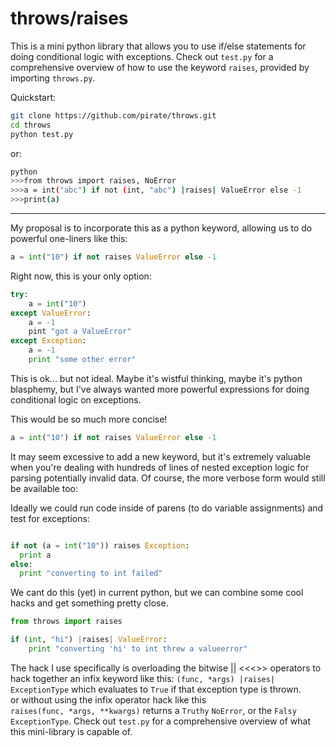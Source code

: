 throws/raises
=============

This is a mini python library that allows you to use if/else statements for doing conditional logic with exceptions.
Check out `test.py` for a comprehensive overview of how to use the keyword `raises`, provided by importing `throws.py`.

Quickstart:
```bash
git clone https://github.com/pirate/throws.git
cd throws
python test.py
```
or:
```bash
python
>>>from throws import raises, NoError
>>>a = int("abc") if not (int, "abc") |raises| ValueError else -1
>>>print(a)
```
-----------

My proposal is to incorporate this as a python keyword, allowing us to do powerful one-liners like this:

```python
a = int("10") if not raises ValueError else -1
```


Right now, this is your only option:

```python
try:
    a = int("10")
except ValueError:
    a = -1
    pint "got a ValueError"
except Exception:
    a = -1
    print "some other error"
```

This is ok... but not ideal.
Maybe it's wistful thinking, maybe it's python blasphemy, but I've always wanted more powerful expressions for doing conditional logic on exceptions.  

This would be so much more concise!

```python
a = int("10") if not raises ValueError else -1
```

It may seem excessive to add a new keyword, but it's extremely valuable when you're dealing with hundreds of lines of nested exception logic for parsing potentially invalid data.
Of course, the more verbose form would still be available too:

Ideally we could run code inside of parens (to do variable assignments) and test for exceptions:

```python

if not (a = int("10")) raises Exception:
  print a
else:
  print "converting to int failed"
```

We cant do this (yet) in current python, but we can combine some cool hacks and get something pretty close.

```python
from throws import raises

if (int, "hi") |raises| ValueError:
    print "converting 'hi' to int threw a valueerror"
```

The hack I use specifically is overloading the bitwise || <<<>> operators to hack together an infix keyword like this:   `(func, *args) |raises| ExceptionType` which evaluates to `True` if that exception type is thrown.  
or without using the infix operator hack like this  
`raises(func, *args, **kwargs)` returns a `Truthy` `NoError`, or the `Falsy` `ExceptionType`.
Check out `test.py` for a comprehensive overview of what this mini-library is capable of.
